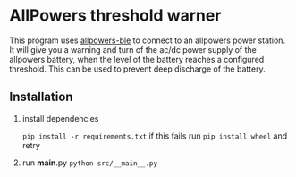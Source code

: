 # AllPowers threshold warner
This program uses [allpowers-ble](https://github.com/madninjaskillz/allpowers-ble) to connect to an allpowers power station.
It will give you a warning and turn of the ac/dc power supply of the allpowers battery, when the level of the battery reaches a configured threshold.
This can be used to prevent deep discharge of the battery.

## Installation
1. install dependencies

    ```pip install -r requirements.txt```
    if this fails run ```pip install wheel``` and retry

2. run __main__.py
    ```python src/__main__.py```